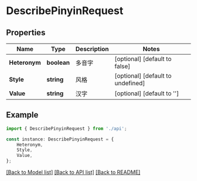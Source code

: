 # DescribePinyinRequest


## Properties

Name | Type | Description | Notes
------------ | ------------- | ------------- | -------------
**Heteronym** | **boolean** | 多音字 | [optional] [default to false]
**Style** | **string** | 风格 | [optional] [default to undefined]
**Value** | **string** | 汉字 | [optional] [default to '']

## Example

```typescript
import { DescribePinyinRequest } from './api';

const instance: DescribePinyinRequest = {
    Heteronym,
    Style,
    Value,
};
```

[[Back to Model list]](../README.md#documentation-for-models) [[Back to API list]](../README.md#documentation-for-api-endpoints) [[Back to README]](../README.md)
